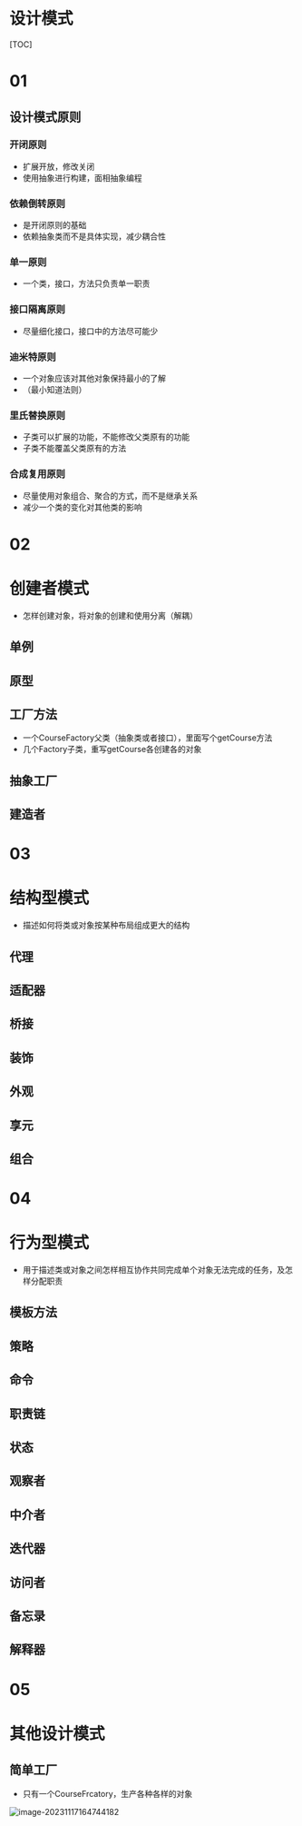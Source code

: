 # 设计模式

[TOC]

# 01

## 设计模式原则

### 开闭原则

- 扩展开放，修改关闭
- 使用抽象进行构建，面相抽象编程

### 依赖倒转原则

- 是开闭原则的基础
- 依赖抽象类而不是具体实现，减少耦合性

### 单一原则

- 一个类，接口，方法只负责单一职责

### 接口隔离原则

- 尽量细化接口，接口中的方法尽可能少

### 迪米特原则

- 一个对象应该对其他对象保持最小的了解
- （最小知道法则）

### 里氏替换原则

- 子类可以扩展的功能，不能修改父类原有的功能
- 子类不能覆盖父类原有的方法

### 合成复用原则

- 尽量使用对象组合、聚合的方式，而不是继承关系
- 减少一个类的变化对其他类的影响



# 02

# 创建者模式

- 怎样创建对象，将对象的创建和使用分离（解耦）

## 单例



## 原型



## 工厂方法

- 一个CourseFactory父类（抽象类或者接口），里面写个getCourse方法
- 几个Factory子类，重写getCourse各创建各的对象



## 抽象工厂



## 建造者



# 03

# 结构型模式

- 描述如何将类或对象按某种布局组成更大的结构

## 代理



## 适配器



## 桥接



## 装饰



## 外观



## 享元





## 组合





# 04

# 行为型模式

- 用于描述类或对象之间怎样相互协作共同完成单个对象无法完成的任务，及怎样分配职责

## 模板方法



## 策略



## 命令



## 职责链



## 状态



## 观察者



## 中介者



## 迭代器



## 访问者



## 备忘录



## 解释器







# 05

# 其他设计模式

## 简单工厂

- 只有一个CourseFrcatory，生产各种各样的对象

![image-20231117164744182](C:\Users\31067\AppData\Roaming\Typora\typora-user-images\image-20231117164744182.png)































